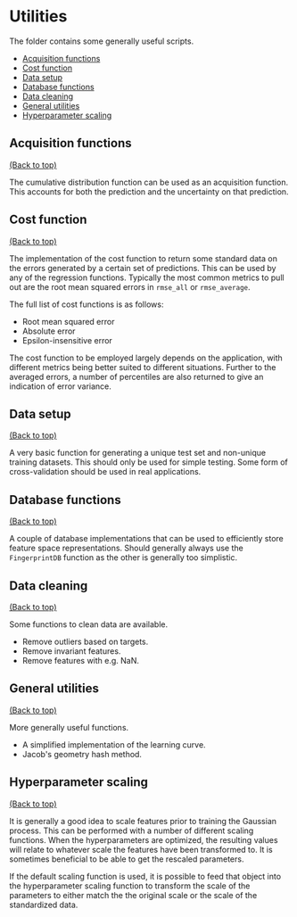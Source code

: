 # Utilities

The folder contains some generally useful scripts.

-   [Acquisition functions](#acquisition-functions)
-   [Cost function](#cost-function)
-   [Data setup](#data-setup)
-   [Database functions](#database-functions)
-   [Data cleaning](#data-cleaning)
-   [General utilities](#general-utilities)
-   [Hyperparameter scaling](#hyperparameter-scaling)

## Acquisition functions
[(Back to top)](#utilities)

The cumulative distribution function can be used as an acquisition function.
This accounts for both the prediction and the uncertainty on that prediction.

## Cost function
[(Back to top)](#utilities)

The implementation of the cost function to return some standard data on the
errors generated by a certain set of predictions. This can be used by any of
the regression functions. Typically the most common metrics to pull out are
the root mean squared errors in `rmse_all` or `rmse_average`.

The full list of cost functions is as follows:

*   Root mean squared error
*   Absolute error
*   Epsilon-insensitive error

The cost function to be employed largely depends on the application, with
different metrics being better suited to different situations. Further to the
averaged errors, a number of percentiles are also returned to give an
indication of error variance.

## Data setup
[(Back to top)](#utilities)

A very basic function for generating a unique test set and non-unique training
datasets. This should only be used for simple testing. Some form of
cross-validation should be used in real applications.

## Database functions
[(Back to top)](#utilities)

A couple of database implementations that can be used to efficiently store
feature space representations. Should generally always use the `FingerprintDB`
function as the other is generally too simplistic.

## Data cleaning
[(Back to top)](#utilities)

Some functions to clean data are available.

*   Remove outliers based on targets.
*   Remove invariant features.
*   Remove features with e.g. NaN.

## General utilities
[(Back to top)](#utilities)

More generally useful functions.

*   A simplified implementation of the learning curve.
*   Jacob's geometry hash method.

## Hyperparameter scaling
[(Back to top)](#utilities)

It is generally a good idea to scale features prior to training the Gaussian
process. This can be performed with a number of different scaling functions.
When the hyperparameters are optimized, the resulting values will relate to
whatever scale the features have been transformed to. It is sometimes
beneficial to be able to get the rescaled parameters.

If the default scaling function is used, it is possible to feed that object
into the hyperparameter scaling function to transform the scale of the
parameters to either match the the original scale or the scale of the
standardized data.
